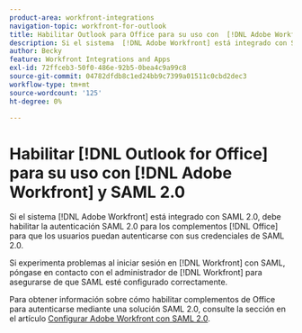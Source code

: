 ```yaml
---
product-area: workfront-integrations
navigation-topic: workfront-for-outlook
title: Habilitar Outlook para Office para su uso con  [!DNL Adobe Workfront]  y SAML 2.0
description: Si el sistema  [!DNL Adobe Workfront] está integrado con SAML 2.0, debe habilitar la autenticación SAML 2.0 para los complementos de Office para que los usuarios puedan autenticarse con sus credenciales de SAML 2.0.
author: Becky
feature: Workfront Integrations and Apps
exl-id: 72ffceb3-50f0-486e-92b5-0bea4c9a99c8
source-git-commit: 04782dfdb8c1ed24bb9c7399a01511c0cbd2dec3
workflow-type: tm+mt
source-wordcount: '125'
ht-degree: 0%

---
```


# Habilitar [!DNL Outlook for Office] para su uso con [!DNL Adobe Workfront] y SAML 2.0

Si el sistema [!DNL Adobe Workfront] está integrado con SAML 2.0, debe habilitar la autenticación SAML 2.0 para los complementos [!DNL Office] para que los usuarios puedan autenticarse con sus credenciales de SAML 2.0.

Si experimenta problemas al iniciar sesión en [!DNL Workfront] con SAML, póngase en contacto con el administrador de [!DNL Workfront] para asegurarse de que SAML esté configurado correctamente.

Para obtener información sobre cómo habilitar complementos de Office para autenticarse mediante una solución SAML 2.0, consulte la sección en el artículo [Configurar Adobe Workfront con SAML 2.0](../../administration-and-setup/add-users/single-sign-on/configure-workfront-saml-2.md).
